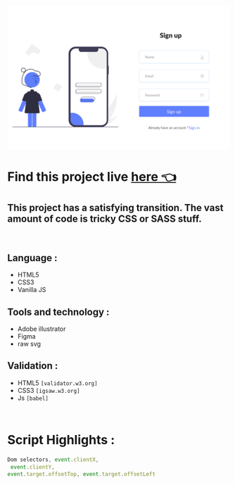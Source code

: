 ![project overview](./dist/assets/projectSnap/projectSnapshot.png)

# Find this project live [here 👈](https://stunningform.netlify.app/)

## This project has a satisfying transition. The vast amount of code is tricky CSS or SASS stuff.

<br>

## **Language :**

- HTML5
- CSS3
- Vanilla JS

## **Tools and technology :**

- Adobe illustrator
- Figma
- raw svg

## **Validation :**

- HTML5 `[validator.w3.org]`
- CSS3 `[igsaw.w3.org]`
- Js `[babel]`

<br>

# Script Highlights :

```javascript
Dom selectors, event.clientX,
 event.clientY,
event.target.offsetTop, event.target.offsetLeft
```
